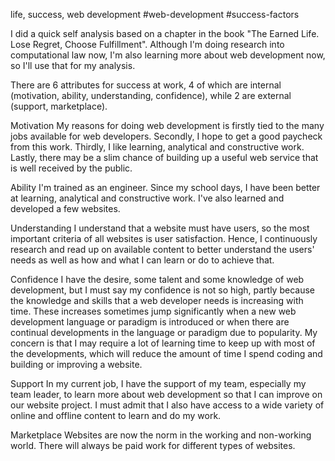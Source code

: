 life, success, web development
#web-development
#success-factors

I did a quick self analysis based on a chapter in the book "The Earned Life.  Lose Regret, Choose Fulfillment".  Although I'm doing research into computational law now, I'm also learning more about web development now, so I'll use that for my analysis.  

There are 6 attributes for success at work, 4 of which are internal (motivation, ability, understanding, confidence), while 2 are external (support, marketplace).  

Motivation
My reasons for doing web development is firstly tied to the many jobs available for web developers.  Secondly, I hope to get a good paycheck from this work.  Thirdly, I like learning, analytical and constructive work.  Lastly, there may be a slim chance of building up a useful web service that is well received by the public.  

Ability
I'm trained as an engineer.  Since my school days, I have been better at learning, analytical and constructive work.  I've also learned and developed a few websites.  

Understanding
I understand that a website must have users, so the most important criteria of all websites is user satisfaction.  Hence, I continuously research and read up on available content to better understand the users' needs as well as how and what I can learn or do to achieve that.  

Confidence
I have the desire, some talent and some knowledge of web development, but I must say my confidence is not so high, partly because the knowledge and skills that a web developer needs is increasing with time.  These increases sometimes jump significantly when a new web development language or paradigm is introduced or when there are continual developments in the language or paradigm due to popularity.  My concern is that I may require a lot of learning time to keep up with most of the developments, which will reduce the amount of time I spend coding and building or improving a website.  

Support
In my current job, I have the support of my team, especially my team leader, to learn more about web development so that I can improve on our website project.  I must admit that I also have access to a wide variety of online and offline content to learn and do my work.  

Marketplace
Websites are now the norm in the working and non-working world.  There will always be paid work for different types of websites.  




